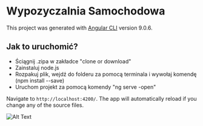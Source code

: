 # Wypozyczalnia Samochodowa

This project was generated with [Angular CLI](https://github.com/angular/angular-cli) version 9.0.6.

## Jak to uruchomić?

- Ściągnij .zipa w zakładce "clone or download"
- Zainstaluj node.js
- Rozpakuj plik, wejdź do folderu za pomocą terminala i wywołaj komendę (npm install --save)
- Uruchom projekt za pomocą komendy "ng serve -open"

Navigate to `http://localhost:4200/`. The app will automatically reload if you change any of the source files.

![Alt Text](https://media.giphy.com/media/vFKqnCdLPNOKc/giphy.gif)


